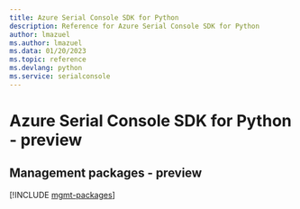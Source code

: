 ```yaml
---
title: Azure Serial Console SDK for Python
description: Reference for Azure Serial Console SDK for Python
author: lmazuel
ms.author: lmazuel
ms.data: 01/20/2023
ms.topic: reference
ms.devlang: python
ms.service: serialconsole
---
```

# Azure Serial Console SDK for Python - preview

## Management packages - preview
[!INCLUDE [mgmt-packages](serial-console-mgmt-index.md)]